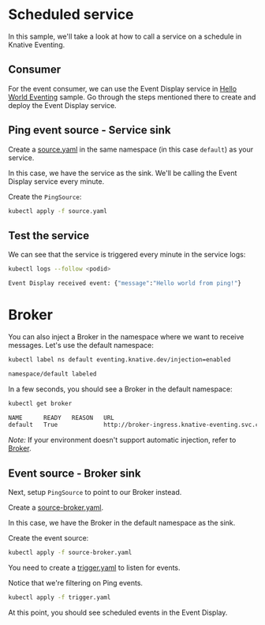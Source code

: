 # Scheduled service

In this sample, we'll take a look at how to call a service on a schedule in Knative Eventing.

## Consumer

For the event consumer, we can use the Event Display service in [Hello World Eventing](helloworldeventing.md) sample. Go through the steps mentioned there to create and deploy the Event Display service.

## Ping event source - Service sink

Create a [source.yaml](../eventing/ping/source.yaml) in the same namespace (in this case `default`) as your service.

In this case, we have the service as the sink. We'll be calling the Event Display service every minute.

Create the `PingSource`:

```bash
kubectl apply -f source.yaml
```

## Test the service

We can see that the service is triggered every minute in the service logs:

```bash
kubectl logs --follow <podid>

Event Display received event: {"message":"Hello world from ping!"}
```

# Broker

You can also inject a Broker in the namespace where we want to receive messages. Let's use the default namespace:

```bash
kubectl label ns default eventing.knative.dev/injection=enabled

namespace/default labeled
```

In a few seconds, you should see a Broker in the default namespace:

```bash
kubectl get broker

NAME      READY   REASON   URL
default   True             http://broker-ingress.knative-eventing.svc.cluster.local/default/default
```

*Note:* If your environment doesn't support automatic injection, refer to [Broker](broker.md).

## Event source - Broker sink

Next, setup `PingSource` to point to our Broker instead.

Create a [source-broker.yaml](../eventing/ping/source-broker.yaml).

In this case, we have the Broker in the default namespace as the sink.

Create the event source:

```bash
kubectl apply -f source-broker.yaml
```

You need to create a [trigger.yaml](../eventing/ping/trigger.yaml) to listen for events.

Notice that we're filtering on Ping events.

```bash
kubectl apply -f trigger.yaml
```

At this point, you should see scheduled events in the Event Display.

